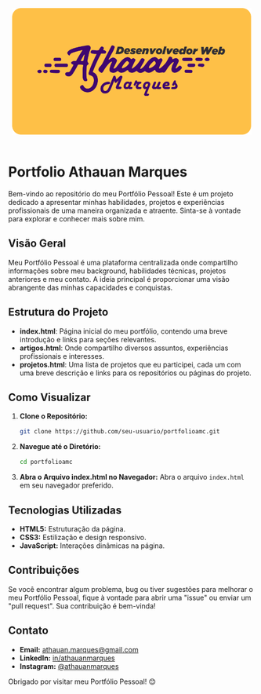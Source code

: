 

<div align="center">
<img src="./github/gitportfolio.png"  height="258px"></img>
<br> <br>
</div>

# Portfolio Athauan Marques

Bem-vindo ao repositório do meu Portfólio Pessoal! Este é um projeto dedicado a apresentar minhas habilidades, projetos e experiências profissionais de uma maneira organizada e atraente. Sinta-se à vontade para explorar e conhecer mais sobre mim.

## Visão Geral

Meu Portfólio Pessoal é uma plataforma centralizada onde compartilho informações sobre meu background, habilidades técnicas, projetos anteriores e meu contato. A ideia principal é proporcionar uma visão abrangente das minhas capacidades e conquistas.

## Estrutura do Projeto

- **index.html**: Página inicial do meu portfólio, contendo uma breve introdução e links para seções relevantes.
- **artigos.html**: Onde compartilho diversos assuntos, experiências profissionais e interesses.
- **projetos.html**: Uma lista de projetos que eu participei, cada um com uma breve descrição e links para os repositórios ou páginas do projeto.

## Como Visualizar

1. **Clone o Repositório:**
    ```bash
    git clone https://github.com/seu-usuario/portfolioamc.git
    ```

2. **Navegue até o Diretório:**
    ```bash
    cd portfolioamc
    ```

3. **Abra o Arquivo index.html no Navegador:**
    Abra o arquivo `index.html` em seu navegador preferido.

## Tecnologias Utilizadas

- **HTML5:** Estruturação da página.
- **CSS3:** Estilização e design responsivo.
- **JavaScript:** Interações dinâmicas na página.

## Contribuições

Se você encontrar algum problema, bug ou tiver sugestões para melhorar o meu Portfólio Pessoal, fique à vontade para abrir uma "issue" ou enviar um "pull request". Sua contribuição é bem-vinda!

## Contato

- **Email:** athauan.marques@gmail.com
- **LinkedIn:** [in/athauanmarques](https://www.linkedin.com/in/athauanmarques/)
- **Instagram:** [@athauanmarques](https://www.instagram.com/athauanmarques/)

Obrigado por visitar meu Portfólio Pessoal! 😊